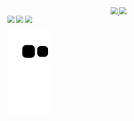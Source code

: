 <div align="center">
  <a href="https://github.com/milenycgalvao">
  <img height="180em" src="https://github-readme-stats.vercel.app/api?username=milenycgalvao&show_icons=true&theme=shades-of-purple&include_all_commits=true&count_private=true"/>
  <img height="180em" src="https://github-readme-stats.vercel.app/api/top-langs/?username=milenycgalvao&layout=compact&langs_count=7&theme=shades-of-purple"/>
</div>
  
<div> 
  <a href="https://instagram.com/milenycgalvao" target="_blank"><img src="https://img.shields.io/badge/-Instagram-%23E4405F?style=for-the-badge&logo=instagram&logoColor=white" target="_blank"></a>
  <a href = "mailto:milenycgcarneiro@gmail.com"><img src="https://img.shields.io/badge/-Gmail-%23333?style=for-the-badge&logo=gmail&logoColor=white" target="_blank"></a>
  <a href="https://www.linkedin.com/in/mileny-galvão-290b83188" target="_blank"><img src="https://img.shields.io/badge/-LinkedIn-%230077B5?style=for-the-badge&logo=linkedin&logoColor=white" target="_blank"></a> 
 

![Snake animation](https://github.com/milenycgalvao/milenycgalvao/blob/output/github-contribution-grid-snake.svg)
  
<div>
